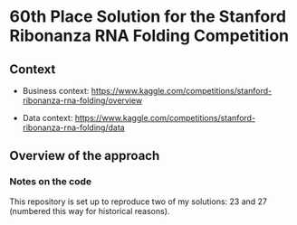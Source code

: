 # 60th Place Solution for the Stanford Ribonanza RNA Folding Competition

## Context

* Business context: https://www.kaggle.com/competitions/stanford-ribonanza-rna-folding/overview

* Data context: https://www.kaggle.com/competitions/stanford-ribonanza-rna-folding/data

## Overview of the approach 



### Notes on the code

This repository is set up to reproduce two of my solutions: 23 and 27 (numbered this way for historical reasons).













